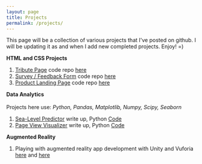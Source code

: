 ```yaml
---
layout: page
title: Projects
permalink: /projects/
---
```


This page will be a collection of various projects that I've posted on github.
I will be updating it as and when I add new completed projects. Enjoy! =)

**HTML and CSS Projects**

1. [Tribute Page](https://ye-song.github.io/Tribute-Page/) code repo [here](https://github.com/ye-song/Tribute-Page)
2. [Survey / Feedback Form](https://ye-song.github.io/Survey-Form/) code repo [here](https://github.com/ye-song/Survey-Form)
3. [Product Landing Page](https://ye-song.github.io/Product-Landing-Page/) code repo [here](https://github.com/ye-song/Product-Landing-Page)

**Data Analytics**<br><br>
Projects here use:
*Python, Pandas, Matplotlib, Numpy, Scipy, Seaborn*

1. [Sea-Level Predictor](https://ye-song.github.io/Sea-Level-Predictor/) write up, Python [Code](https://github.com/ye-song/sea-level-predictor/blob/master/sea_level_predictor.py)
2. [Page View Visualizer](https://ye-song.github.io/Page-View-Visualizer/) write up, Python [Code](https://github.com/ye-song/page-view-time-series-visualizer/blob/master/time_series_visualizer.py)


**Augmented Reality**
1. Playing with augmented reality app development with Unity and Vuforia [here](https://youtu.be/vNy3hk1xOqU) and [here](https://youtu.be/Z7ElGF7F0m0)
